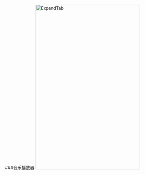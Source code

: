 ###音乐播放器
<img class="alignnone  wp-image-1060" src="https://github.com/yihu0817/Android-Music-warmtel/blob/master/music_warmtel.gif" alt="ExpandTab" width="344" height="541" />  
